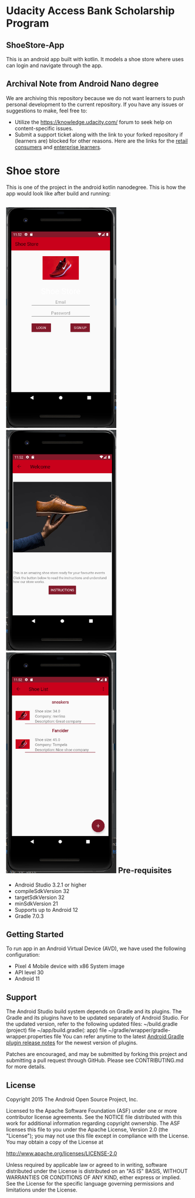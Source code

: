 # Udacity Access Bank Scholarship Program


## ShoeStore-App
This is an android app built with kotlin. It models a shoe store where uses can login and navigate through the app.

## Archival Note from Android Nano degree
We are archiving this repository because we do not want learners to push personal development to the current repository. If you have any issues or suggestions to make, feel free to:
- Utilize the https://knowledge.udacity.com/ forum to seek help on content-specific issues.
- Submit a support ticket along with the link to your forked repository if (learners are) blocked for other reasons. Here are the links for the [retail consumers](https://udacity.zendesk.com/hc/en-us/requests/new) and [enterprise learners](https://udacityenterprise.zendesk.com/hc/en-us/requests/new?ticket_form_id=360000279131).


Shoe store
===================================

This is one of the project in the android kotlin nanodegree. This is how the app would look like after build and running:

<img width="300" height="600" alt="Screenshot 2022-02-08 at 7 31 06 PM" src="https://github.com/kendrickchibueze/-Modern-Node-on-AWS/blob/main/Branching%20Strategies/Screenshot%20(508).png?raw=true"><img width="300" height="600" alt="second_screenshot" src="https://github.com/kendrickchibueze/-Modern-Node-on-AWS/blob/main/Branching%20Strategies/Screenshot%20(509).png?raw=true"/>
<img width="300" height="600" alt="third_screenshot" src="https://github.com/kendrickchibueze/-Modern-Node-on-AWS/blob/main/Branching%20Strategies/Screenshot%20(510).png?raw=true"/>
Pre-requisites
--------------
- Android Studio 3.2.1 or higher
- compileSdkVersion 32
- targetSdkVersion 32
- minSdkVersion 21
- Supports up to Android 12
- Gradle 7.0.3

Getting Started
---------------

To run app in an Android Virtual Device (AVD), we have used the following configuration:
- Pixel 4 Mobile device with x86 System image
- API level 30
- Android 11

Support
-------

The Android Studio build system depends on Gradle and its plugins. The Gradle and its plugins have to be updated separately of Android Studio.
For the updated version, refer to the following updated files:
~/build.gradle (project) file
~/app/build.gradle(: app) file
~/gradle/wrapper/gradle-wrapper.properties file
You can refer anytime to the latest [Android Gradle plugin release notes](https://developer.android.com/studio/releases/gradle-plugin) for the newest version of plugins.


Patches are encouraged, and may be submitted by forking this project and
submitting a pull request through GitHub. Please see CONTRIBUTING.md for more details.

License
-------

Copyright 2015 The Android Open Source Project, Inc.

Licensed to the Apache Software Foundation (ASF) under one or more contributor
license agreements.  See the NOTICE file distributed with this work for
additional information regarding copyright ownership.  The ASF licenses this
file to you under the Apache License, Version 2.0 (the "License"); you may not
use this file except in compliance with the License.  You may obtain a copy of
the License at

http://www.apache.org/licenses/LICENSE-2.0

Unless required by applicable law or agreed to in writing, software
distributed under the License is distributed on an "AS IS" BASIS, WITHOUT
WARRANTIES OR CONDITIONS OF ANY KIND, either express or implied.  See the
License for the specific language governing permissions and limitations under
the License.

